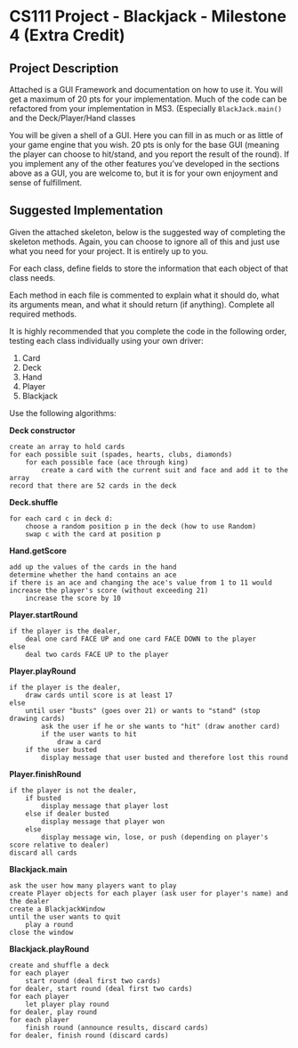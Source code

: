 # CS111 Project - Blackjack - Milestone 4 (Extra Credit)

## Project Description

Attached is a GUI Framework and documentation on how to use it. You will get a maximum of 20 pts for your implementation. Much of the code can be refactored from your implementation in MS3. (Especially `BlackJack.main()` and the Deck/Player/Hand classes
 

You will be given a shell of a GUI. Here you can fill in as much or as little of your game engine that you wish. 20 pts is only for the base GUI (meaning the player can choose to hit/stand, and you report the result of the round). If you implement any of the other features you’ve developed in the sections above as a GUI, you are welcome to, but it is for your own enjoyment and sense of fulfillment.

## Suggested Implementation

Given the attached skeleton, below is the suggested way of completing the skeleton methods. Again, you can choose to ignore all of this and just use what you need for your project. It is entirely up to you.

For each class, define fields to store the information that each object of that class needs.

Each method in each file is commented to explain what it should do, what its arguments mean, and what it should return (if anything). Complete all required methods.

It is highly recommended that you complete the code in the following order, testing each class individually using your own driver:

1. Card
2. Deck
3. Hand
4. Player
5. Blackjack

Use the following algorithms:

**Deck constructor**

```
create an array to hold cards
for each possible suit (spades, hearts, clubs, diamonds)
	for each possible face (ace through king)
		create a card with the current suit and face and add it to the array
record that there are 52 cards in the deck
```

**Deck.shuffle**
```
for each card c in deck d:
	choose a random position p in the deck (how to use Random)
	swap c with the card at position p
```

**Hand.getScore**

```
add up the values of the cards in the hand
determine whether the hand contains an ace
if there is an ace and changing the ace's value from 1 to 11 would increase the player's score (without exceeding 21)
	increase the score by 10
```

**Player.startRound**
```
if the player is the dealer,
	deal one card FACE UP and one card FACE DOWN to the player
else
	deal two cards FACE UP to the player
```

**Player.playRound**
```
if the player is the dealer,
	draw cards until score is at least 17
else
	until user "busts" (goes over 21) or wants to "stand" (stop drawing cards)
		ask the user if he or she wants to "hit" (draw another card)
		if the user wants to hit
			draw a card
	if the user busted
		display message that user busted and therefore lost this round
```

**Player.finishRound**
```
if the player is not the dealer,
	if busted
		display message that player lost
	else if dealer busted
		display message that player won
	else
		display message win, lose, or push (depending on player's score relative to dealer)
discard all cards
```

**Blackjack.main**
```
ask the user how many players want to play
create Player objects for each player (ask user for player's name) and the dealer
create a BlackjackWindow
until the user wants to quit
	play a round
close the window
```

**Blackjack.playRound**

```
create and shuffle a deck
for each player
	start round (deal first two cards)
for dealer, start round (deal first two cards)
for each player
	let player play round
for dealer, play round
for each player
	finish round (announce results, discard cards)
for dealer, finish round (discard cards)
```
